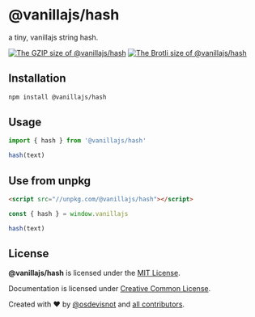 # @vanillajs/hash

a tiny, vanillajs string hash.

[![The GZIP size of @vanillajs/hash](http://img.badgesize.io/https://unpkg.com/@vanillajs/hash?compression=gzip&label=GZIP%20Size)](https://unpkg.com/@vanillajs/hash)
[![The Brotli size of @vanillajs/hash](http://img.badgesize.io/https://unpkg.com/@vanillajs/hash?compression=brotli&label=Brotli%20Size)](https://unpkg.com/@vanillajs/hash)

## Installation

```bash
npm install @vanillajs/hash
```

## Usage

```js
import { hash } from '@vanillajs/hash'

hash(text)
```

## Use from unpkg

```html
<script src="//unpkg.com/@vanillajs/hash"></script>
```

```js
const { hash } = window.vanillajs

hash(text)
```

## License

**@vanillajs/hash** is licensed under the [MIT License](http://opensource.org/licenses/MIT).

Documentation is licensed under [Creative Common License](http://creativecommons.org/licenses/by/4.0/).

Created with ♥ by [@osdevisnot](https://github.com/osdevisnot) and [all contributors](https://github.com/osdevisnot/vanillajs/graphs/contributors).
